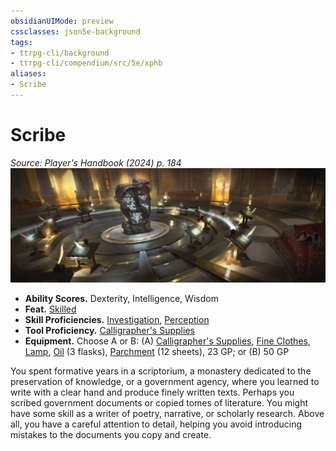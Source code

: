 ```yaml
---
obsidianUIMode: preview
cssclasses: json5e-background
tags:
- ttrpg-cli/background
- ttrpg-cli/compendium/src/5e/xphb
aliases:
- Scribe
---
```

# Scribe
*Source: Player's Handbook (2024) p. 184*  
![](Інструменти%20ДМ/CLI/backgrounds/img/scribe.webp#right)

- **Ability Scores.** Dexterity, Intelligence, Wisdom  
- **Feat.** [Skilled](Інструменти%20ДМ/CLI/feats/skilled-xphb.md)  
- **Skill Proficiencies.** [Investigation](Інструменти%20ДМ/CLI/rules/skills.md#Investigation), [Perception](Інструменти%20ДМ/CLI/rules/skills.md#Perception)  
- **Tool Proficiency.** [Calligrapher's Supplies](Інструменти%20ДМ/CLI/items/calligraphers-supplies-xphb.md)  
- **Equipment.** Choose A or B: (A) [Calligrapher's Supplies](Інструменти%20ДМ/CLI/items/calligraphers-supplies-xphb.md), [Fine Clothes](Інструменти%20ДМ/CLI/items/fine-clothes-xphb.md), [Lamp](Інструменти%20ДМ/CLI/items/lamp-xphb.md), [Oil](Інструменти%20ДМ/CLI/items/oil-xphb.md) (3 flasks), [Parchment](Інструменти%20ДМ/CLI/items/parchment-xphb.md) (12 sheets), 23 GP; or (B) 50 GP  

You spent formative years in a scriptorium, a monastery dedicated to the preservation of knowledge, or a government agency, where you learned to write with a clear hand and produce finely written texts. Perhaps you scribed government documents or copied tomes of literature. You might have some skill as a writer of poetry, narrative, or scholarly research. Above all, you have a careful attention to detail, helping you avoid introducing mistakes to the documents you copy and create.
